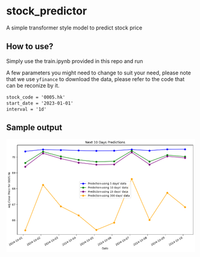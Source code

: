 # stock_predictor

A simple transformer style model to predict stock price

## How to use?

Simply use the train.ipynb provided in this repo and run

A few parameters you might need to change to suit your need, please note that we use `yfinance` to download the data, please refer to the code that can be reconize by it.

```
stock_code = '0005.hk'
start_date = '2023-01-01'
interval = '1d'
```

## Sample output

![alt text](image.png)
